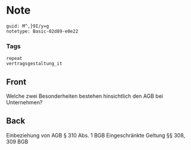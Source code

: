 # Note
```
guid: M^,}9I/y=g
notetype: Basic-02d89-e0e22
```

### Tags
```
repeat
vertragsgestaltung_it
```

## Front
Welche zwei Besonderheiten bestehen hinsichtlich den AGB bei Unternehmen?

## Back
Einbeziehung von AGB § 310 Abs. 1 BGB
Eingeschränkte Geltung §§ 308, 309 BGB
